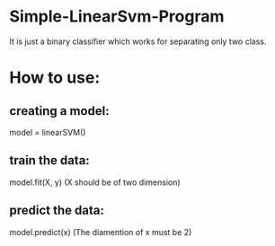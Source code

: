 # Simple-LinearSvm-Program

It is just a binary classifier which works for separating only two class.

# How to use:

## creating a model:
 
 model = linearSVM()

## train the data:
 
 model.fit(X, y) (X should be of two dimension)

## predict the data:
 
 model.predict(x) (The diamention of x must be 2)
  
